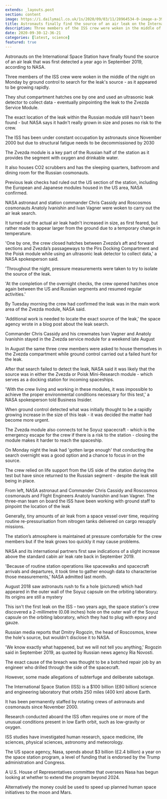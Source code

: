 ```yaml
---
extends: _layouts.post
section: content
image: https://i.dailymail.co.uk/1s/2020/09/03/11/28964534-0-image-a-39_1599128696213.jpg 
title: Astronauts finally find the source of an air leak on the International Space Station 
description: Three members of the ISS crew were woken in the middle of the night on Monday by ground control to search for the leaks source - as it appeared to be growing rapidly. 
date: 2020-09-30-12-36-21 
categories: [latest, science] 
featured: true 
--- 
```

Astronauts on the International Space Station have finally found the source of an air leak that was first detected a year ago in September 2019, according to NASA.  

Three members of the ISS crew were woken in the middle of the night on Monday by ground control to search for the leak's source - as it appeared to be growing rapidly.

They shut compartment hatches one by one and used an ultrasonic leak detector to collect data - eventually pinpointing the leak to the Zvezda Service Module.

The exact location of the leak within the Russian module still hasn't been found - but NASA says it hadn't really grown in size and poses no risk to the crew. 

The ISS has been under constant occupation by astronauts since November 2000 but due to structural fatigue needs to be decommissioned by 2030

The Zvezda module is a key part of the Russian half of the station as it provides the segment with oxygen and drinkable water.

It also houses CO2 scrubbers and has the sleeping quarters, bathroom and dining room for the Russian cosmonauts. 

Previous leak checks had ruled out the US section of the station, including the European and Japanese modules housed in the US area, NASA confirmed. 

NASA astronaut and station commander Chris Cassidy and Roscosmos cosmonauts Anatoly Ivanishin and Ivan Vagner were woken to carry out the air leak search. 

It turned out the actual air leak hadn't increased in size, as first feared, but rather made to appear larger from the ground due to a temporary change in temperature. 

'One by one, the crew closed hatches between Zvezda’s aft and forward sections and Zvezda’s passageways to the Pirs Docking Compartment and the Poisk module while using an ultrasonic leak detector to collect data,' a NASA spokesperson said.

'Throughout the night, pressure measurements were taken to try to isolate the source of the leak. 

'At the completion of the overnight checks, the crew opened hatches once again between the US and Russian segments and resumed regular activities.' 

By Tuesday morning the crew had confirmed the leak was in the main work area of the Zvezda module, NASA said.

'Additional work is needed to locate the exact source of the leak,' the space agency wrote in a blog post about the leak search.

Commander Chris Cassidy and his crewmates Ivan Vagner and Anatoly Ivanishin stayed in the Zvezda service module for a weekend late August 

In August the same three crew members were asked to house themselves in the Zvezda compartment while ground control carried out a failed hunt for the leak. 

After that search failed to detect the leak, NASA said it was likely that the source was in either the Zvezda or Poisk Mini-Research module - which serves as a docking station for incoming spaceships.

'With the crew living and working in these modules, it was impossible to achieve the proper environmental conditions necessary for this test,' a NASA spokesperson told Business Insider.

When ground control detected what was initially thought to be a rapidly growing increase in the size of this leak - it was decided the matter had become more urgent.

The Zvezda module also connects tot he Soyuz spacecraft - which is the emergency escape for the crew if there is a risk to the station - closing the module makes it harder to reach the spaceship.

On Monday night the leak had 'gotten large enough' that conducting the search overnight was a good option and a chance to focus in on the source. 

The crew relied on life support from the US side of the station during the test but have since returned to the Russian segment - despite the leak still being in place. 

From left, NASA astronaut and Commander Chris Cassidy and Roscosmos cosmonauts and Flight Engineers Anatoly Ivanishin and Ivan Vagner. The three-man team on board the ISS have been working with ground staff to pinpoint the location of the leak

Generally, tiny amounts of air leak from a space vessel over time, requiring routine re-pressurisation from nitrogen tanks delivered on cargo resupply missions. 

The station’s atmosphere is maintained at pressure comfortable for the crew members but if the leak grows too quickly it may cause problems. 

 NASA and its international partners first saw indications of a slight increase above the standard cabin air leak rate back in September 2019. 

'Because of routine station operations like spacewalks and spacecraft arrivals and departures, it took time to gather enough data to characterise those measurements,' NASA admitted last month.  

August 2018 saw astronauts rush to fix a hole (pictured) which had appeared in the outer wall of the Soyuz capsule on the orbiting laboratory. Its origins are still a mystery 

This isn't the first leak on the ISS – two years ago, the space station's crew discovered a 2-millimetre (0.08 inches) hole on the outer wall of the Soyuz capsule on the orbiting laboratory, which they had to plug with epoxy and gauze. 

Russian media reports that Dmitry Rogozin, the head of Roscosmos, knew the hole's source, but wouldn't disclose it to NASA. 

'We know exactly what happened, but we will not tell you anything,' Rogozin said in September 2019, as quoted by Russian news agency Ria Novosti.  

The exact cause of the breach was thought to be a botched repair job by an engineer who drilled through the side of the spacecraft.

However, some made allegations of subterfuge and deliberate sabotage.   

The International Space Station (ISS) is a $100 billion (£80 billion) science and engineering laboratory that orbits 250 miles (400 km) above Earth.

It has been permanently staffed by rotating crews of astronauts and cosmonauts since November 2000. 

Research conducted aboard the ISS often requires one or more of the unusual conditions present in low Earth orbit, such as low-gravity or oxygen.

ISS studies have investigated human research, space medicine, life sciences, physical sciences, astronomy and meteorology.

The US space agency, Nasa, spends about $3 billion (£2.4 billion) a year on the space station program, a level of funding that is endorsed by the Trump administration and Congress.

A U.S. House of Representatives committee that oversees Nasa has begun looking at whether to extend the program beyond 2024.

Alternatively the money could be used to speed up planned human space initiatives to the moon and Mars.

